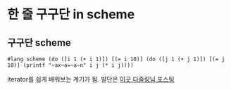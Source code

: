 # 한 줄 구구단 in scheme

## 구구단 scheme

    #lang scheme (do ([i 1 (+ i 1)]) [(= i 10)] (do ([j 1 (+ j 1)]) [(= j 10)] (printf "~ax~a=~a~n" i j (* i j))))

iterator를 쉽게 배워보는 계기가 됨. 발단은 [이곳 다즐링님 포스팅](http://me2day.net/darjeeling/2010/08/19#21:40:53)
